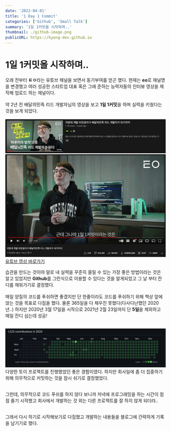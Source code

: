 ```yaml
---
date: '2022-04-01'
title: '1 Day 1 Commit'
categories: ['Github', 'Small Talk']
summary: '1일 1커밋을 시작하며..'
thumbnail: ./github-image.png
publicURL: https://kyong-dev.github.io
---
```


# 1일 1커밋을 시작하며..

오래 전부터 **ㅌㅇ**라는 유튜브 채널을 보면서 동기부여를 얻곤 했다. 현재는 **eo**로 채널명을 변경했고 여러 성공한 스타트업 대표 혹은 그에 준하는 능력자들의 인터뷰 영상을 제작해 업로드 하는 채널이다. 
<br />
<br />
약 2년 전 배달의민족 리드 개발자님의 영상을 보고 **1일 1커밋**을 하며 실력을 키웠다는 것을 보게 되었다.
<br />
<br />
<a href="https://www.youtube.com/watch?v=V9AGvwPmnZU" rel="유튜브 영상">![ㅌㅇ 썸네일](./eo-thumbnail.png)</a>
<a href="https://www.youtube.com/watch?v=V9AGvwPmnZU" rel="유튜브 영상">![ㅌㅇ 디테일](./eo-detail.png)</a>
<a href="https://www.youtube.com/watch?v=V9AGvwPmnZU" rel="유튜브 영상">유튜브 영상 바로가기</a>
<br />

습관을 만드는 것이야 말로 내 실력을 꾸준히 올릴 수 있는 가장 좋은 방법이라는 것은 알고 있었지만 **Github**를 그런식으로 이용할 수 있다는 것을 알게되었고 그 날 부터 잔디를 채워가기로 결정했다.
<br />
<br />
매일 양질의 코드를 푸쉬하면 좋겠지만 단 한줄이라도 코드를 푸쉬하기 위해 책상 앞에 앉는 것을 목표로 다짐을 했다.
물론 365일을 다 채우진 못했다(다사다난했던 2020년..) 하지만 2020년 3월 17일을 시작으로 2021년 2월 23일까지 단 **5일**을 제외하고 매일 잔디 심는데 성공!
<br />
<br />

![깃허브 커밋](./commits.png)
<br />
다양한 토이 프로젝트를 진행했었던 좋은 경험이였다. 하지만 회사일에 좀 더 집중하기 위해 의무적으로 커밋하는 것을 잠시 쉬기로 결정했었다. 
<br />
<br />

그런데, 의무적으로 코드 푸쉬를 하지 않다 보니까 저녁에 프로그래밍을 하는 시간이 점점 줄기 시작했고 회사에서 개발하는 것 외는 다른 프로젝트를 잘 하지 않게 되더라..
<br />
<br />

그래서 다시 하기로 시작해보기로 다짐했고 개발하는 내용들을 블로그에 간략하게 기록을 남기기로 했다.
